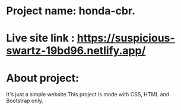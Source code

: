 # Project name: honda-cbr.

# Live site link : https://suspicious-swartz-19bd96.netlify.app/
# About project:

It's just a simple website.This project is made with CSS, HTML and Bootstrap only.

